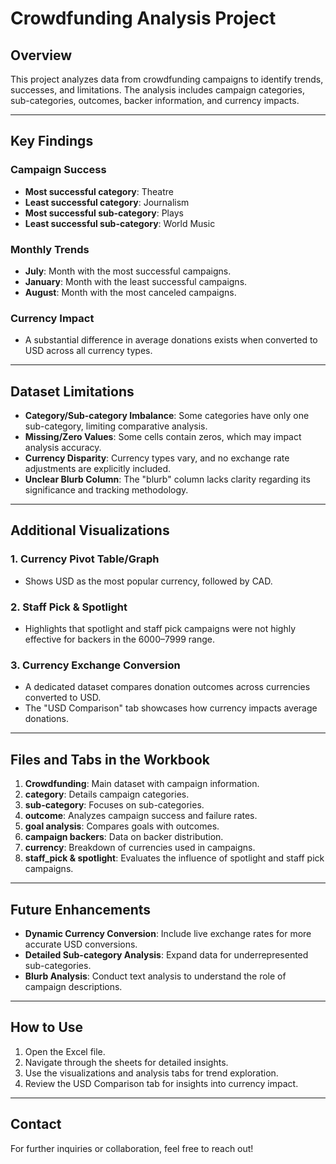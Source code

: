 # Crowdfunding Analysis Project

## Overview
This project analyzes data from crowdfunding campaigns to identify trends, successes, and limitations. The analysis includes campaign categories, sub-categories, outcomes, backer information, and currency impacts.

---

## Key Findings

### Campaign Success
- **Most successful category**: Theatre
- **Least successful category**: Journalism
- **Most successful sub-category**: Plays
- **Least successful sub-category**: World Music

### Monthly Trends
- **July**: Month with the most successful campaigns.
- **January**: Month with the least successful campaigns.
- **August**: Month with the most canceled campaigns.

### Currency Impact
- A substantial difference in average donations exists when converted to USD across all currency types.

---

## Dataset Limitations
- **Category/Sub-category Imbalance**: Some categories have only one sub-category, limiting comparative analysis.
- **Missing/Zero Values**: Some cells contain zeros, which may impact analysis accuracy.
- **Currency Disparity**: Currency types vary, and no exchange rate adjustments are explicitly included.
- **Unclear Blurb Column**: The "blurb" column lacks clarity regarding its significance and tracking methodology.

---

## Additional Visualizations

### 1. Currency Pivot Table/Graph
- Shows USD as the most popular currency, followed by CAD.

### 2. Staff Pick & Spotlight
- Highlights that spotlight and staff pick campaigns were not highly effective for backers in the 6000–7999 range.

### 3. Currency Exchange Conversion
- A dedicated dataset compares donation outcomes across currencies converted to USD.
- The "USD Comparison" tab showcases how currency impacts average donations.

---

## Files and Tabs in the Workbook

1. **Crowdfunding**: Main dataset with campaign information.
2. **category**: Details campaign categories.
3. **sub-category**: Focuses on sub-categories.
4. **outcome**: Analyzes campaign success and failure rates.
5. **goal analysis**: Compares goals with outcomes.
6. **campaign backers**: Data on backer distribution.
7. **currency**: Breakdown of currencies used in campaigns.
8. **staff_pick & spotlight**: Evaluates the influence of spotlight and staff pick campaigns.

---

## Future Enhancements

- **Dynamic Currency Conversion**: Include live exchange rates for more accurate USD conversions.
- **Detailed Sub-category Analysis**: Expand data for underrepresented sub-categories.
- **Blurb Analysis**: Conduct text analysis to understand the role of campaign descriptions.

---

## How to Use

1. Open the Excel file.
2. Navigate through the sheets for detailed insights.
3. Use the visualizations and analysis tabs for trend exploration.
4. Review the USD Comparison tab for insights into currency impact.

---

## Contact
For further inquiries or collaboration, feel free to reach out!
